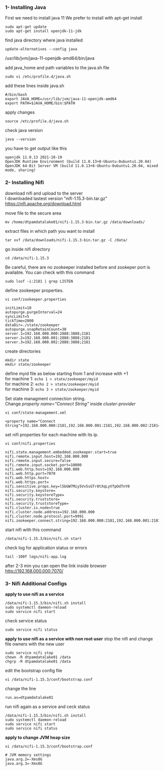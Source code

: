 
<h3>1- Installing Java</h3>
First we need to install java 11  
We prefer to install with apt-get install  

```
sudo apt-get update
sudo apt-get install openjdk-11-jdk
```
find java directory where java installed  
```
update-alternatives --config java
```
/usr/lib/jvm/java-11-openjdk-amd64/bin/java


add java_home and path variables to the java.sh file 
```
sudo vi /etc/profile.d/java.sh
```
add these lines inside java.sh
```
#/bin/bash
export JAVA_HOME=/usr/lib/jvm/java-11-openjdk-amd64
export PATH=$JAVA_HOME/bin:$PATH
```
apply changes  
```
source /etc/profile.d/java.sh
```
check java version
```
java --version
```
you have to get output like this
```
openjdk 11.0.13 2021-10-19
OpenJDK Runtime Environment (build 11.0.13+8-Ubuntu-0ubuntu1.20.04)
OpenJDK 64-Bit Server VM (build 11.0.13+8-Ubuntu-0ubuntu1.20.04, mixed mode, sharing)
```

<h3>2- Installing Nifi</h3>

download nifi and upload to the server  
I downloaded lastest version "nifi-1.15.3-bin.tar.gz"  
<url>https://nifi.apache.org/download.html  

move file to the secure area
```
mv /home/dtpamdatalake01/nifi-1.15.3-bin.tar.gz /data/downloads/
```
extract files in which path you want to install
```
tar xvf /data/downloads/nifi-1.15.3-bin.tar.gz -C /data/
```
go inside nifi directory
```
cd /data/nifi-1.15.3
```
Be careful, there are no zookeeper installed before and zookeper port is available.
You can check with this command
```
sudo lsof -i:2181 | grep LISTEN
```
define zookeeper properties.
```
vi conf/zookeeper.properties
```
```
initLimit=10
autopurge.purgeInterval=24
syncLimit=5
tickTime=2000
dataDir=./state/zookeeper
autopurge.snapRetainCount=30
server.1=192.168.000.000:2888:3888;2181
server.2=192.168.000.001:2888:3888;2181
server.3=192.168.000.002:2888:3888;2181
```
create directories
```
mkdir state
mkdir state/zookeeper
```
define myid file as below starting from 1 and increase with +1  
for machine 1: ``echo 1 > state/zookeeper/myid``  
for machine 2: ``echo 2 > state/zookeeper/myid``  
for machine 3: ``echo 3 > state/zookeeper/myid``  


Set state managment connection string.  
Change *property name="Connect String"* inside *cluster-provider*
```
vi conf/state-management.xml
```
```
<property name="Connect String">192.168.000.000:2181,192.168.000.001:2181,192.168.000.002:2181</property>
```

set nifi properties for each machine with its ip.
```
vi conf/nifi.properties
```

```
nifi.state.management.embedded.zookeeper.start=true
nifi.remote.input.host=192.168.000.000
nifi.remote.input.secure=false
nifi.remote.input.socket.port=10000
nifi.web.http.host=192.168.000.000
nifi.web.http.port=7070
nifi.web.https.host=
nifi.web.https.port=
nifi.sensitive.props.key=l5bGW7Miy5Vv5sGTr8tXqLyVfpOdTnY0
nifi.security.keystore=
nifi.security.keystoreType=
nifi.security.truststore=
nifi.security.truststoreType=
nifi.cluster.is.node=true
nifi.cluster.node.address=192.168.000.000
nifi.cluster.node.protocol.port=9991
nifi.zookeeper.connect.string=192.168.000.000:2181,192.168.000.001:2181,192.168.000.002:2181
```

start nifi with this command
```
/data/nifi-1.15.3/bin/nifi.sh start
```
check log for application status or errors
```
tail -100f logs/nifi-app.log
```
after 2-3 min you can open the link inside browser  
<url>http://192.168.000.000:7070/

<h3>3- Nifi Additional Configs</h3>

**apply to use nifi as a service**
```
/data/nifi-1.15.3/bin/nifi.sh install
sudo systemctl daemon-reload
sudo service nifi start
```
check service status
```
sudo service nifi status
```

**apply to use nifi as a service with non root user**
stop the nifi and change file owners with the new user
```
sudo service nifi stop
chown -R dtpamdatalake01 /data
chgrp -R dtpamdatalake01 /data
```
edit the bootstrap config file
```
vi /data/nifi-1.15.3/conf/bootstrap.conf
```

change the line
```
run.as=dtpamdatalake01
```  
run nifi again as a service and ceck status
```
/data/nifi-1.15.3/bin/nifi.sh install
sudo systemctl daemon-reload
sudo service nifi start
sudo service nifi status
```
  
  
**apply to change JVM heap size**
```
vi /data/nifi-1.15.3/conf/bootstrap.conf
```
```
# JVM memory settings
java.arg.2=-Xms8G
java.arg.3=-Xmx8G
```
